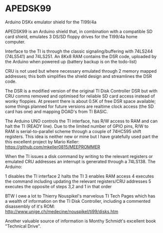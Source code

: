 # APEDSK99
Arduino DSKx emulator shield for the TI99/4a

APEDSK99 is an Arduino shield that, in combination with a compatible SD card shield, emulates 3 DS/SD floppy drives 
for the TI99/4a home computer. 

Interface to the TI is through the classic signaling/buffering with 74LS244 (74LS541) and 74LS251. An 8Kx8 RAM contains the DSR code,
uploaded by the Arduino when powered up (battery backup is on the todo-list)

CRU is not used but where necessary emulated through 2 memory mapped addresses; this both simplifies the shield design and streamlines the DSR code. 

The DSR is a modified version of the original TI Disk Controller DSR but with CRU comms removed and optimised for reliable 
SD card access instead of wonky floppies. At present there is about 0.5K of free DSR space available; some things planned for future versions are realtime clock access (the SD card has one) and mapping DOAD's from TI BASIC.

The Arduino UNO controls the TI interface, has R/W access to RAM and can halt the TI (READY line). Due to the limited number of GPIO pins, R/W to RAM is serial-to-parallel scheme through a couple of 74HC595 shift registers. This idea is neither new or mine but I have gratefully used part the this excellent project by Mario Keller: https://github.com/mkeller0815/MEEPROMMER

When the TI issues a disk command by writing to the relevant registers or emulated CRU addresses an interrupt is generated through a 74LS138. The Arduino:

1 disables the TI interface
2 halts the TI
3 enables RAM access
4 executes the command including updating the relevant registers/CRU addresses
5 executes the opposite of steps 3,2 and 1 in that order

BTW I owe a lot to Thierry Nouspikel's marvelous TI Tech Pages which has a wealth of information on the TI Disk Controller, including a commented disassembly of it's ROM: http://www.unige.ch/medecine/nouspikel/ti99/disks.htm

Another valuable source of information is Monthy Schmidt's excellent book "Technical Drive". 
